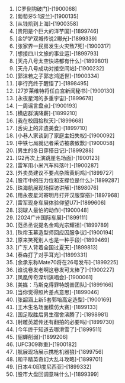 
1. [C罗倒钩破门]-[1900068]
1. [葡萄牙5:1波兰]-[1900135]
1. [从钱凯到上海]-[1900358]
1. [贵阳是个巨大的洋芋国]-[1899746]
1. [金铲铲双城传说2曝光]-[1899339]
1. [张家界一民房发生火灾致7死]-[1900317]
1. [想接四川文旅的事业运]-[1899793]
1. [天舟八号太空快递都有什么]-[1899801]
1. [天舟八号成功对接空间站]-[1900232]
1. [郭沫若之子郭志鸿逝世]-[1900334]
1. [李行亮终于醒悟了]-[1898495]
1. [27岁莱维特将任白宫新闻秘书]-[1900130]
1. [永夜星河的多重宇宙]-[1899678]
1. [一周谣言盘点]-[1900193]
1. [横店群演降薪]-[1899210]
1. [我在校园捡秋天]-[1899668]
1. [舌尖上的非遗美食]-[1899710]
1. [小巷人家谈到了家庭主妇失权]-[1900092]
1. [中铁七局就记者采访被袭致歉]-[1900058]
1. [男生的冬日穿搭日记]-[1899288]
1. [G2再次上演跳崖名场面]-[1900123]
1. [雷军用小米汽车抖落叶]-[1900287]
1. [外卖员建议不要点杂牌黄焖鸡]-[1899727]
1. [股市中的压力位和支撑位是什么]-[1899287]
1. [珠海航展现场探访讲解]-[1898076]
1. [用永夜星河寄明月打开汉服穿搭]-[1897968]
1. [雷军现身车展体验仰望U7]-[1899606]
1. [羽球人最怕的动作]-[1900048]
1. [2024广州国际车展]-[1899111]
1. [范丞丞说提名金鸡光宗耀祖]-[1899789]
1. [珠帘玉幕造型师回应囚服争议]-[1900194]
1. [原来笑死别人也是一种手段]-[1899469]
1. [广东人背着全国过夏天]-[1899813]
1. [泰森打了对手耳光]-[1899331]
1. [余承东称Mate70将在26号发布]-[1899225]
1. [谁说卷发老啊这卷发可太棒了]-[1900227]
1. [凤凰传奇深圳演唱会]-[1900061]
1. [美媒：马斯克得罪特朗普团队]-[1899166]
1. [当你觉得照片差点意思]-[1899046]
1. [张韶涵上新5套郭培高定造型]-[1900169]
1. [王木生名场面模仿大赛]-[1899133]
1. [国足取胜后男生宿舍沸腾了]-[1898981]
1. [射雕英雄传还有翻拍的必要吗]-[1899730]
1. [今年终于知道去哪滑雪了]-[1899511]
1. [貂蝉削弱]-[1899206]
1. [UFC309称重]-[1900182]
1. [航展现场展示携枪机器狼]-[1899756]
1. [和平精英奇幻大乱斗攻略]-[1899701]
1. [日本4:0印度尼西亚]-[1899332]
1. [股市大盘回调意味什么]-[1899399]